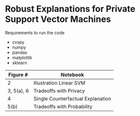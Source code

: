# Robust Explanations for Private Support Vector Machines

Requirements to run the code

- cvxpy
- numpy
- pandas
- matplotlib
- sklearn

| Figure #   | Notebook                          |
| --------   | --------------------------------- |
| 2          | Illustration Linear SVM           |
| 3, 5(a), 6 | Tradeoffs with Privacy            |
| 4          | Single Counterfactual Explanation |
| 5(b)       | Tradeoffs with Probability        |

